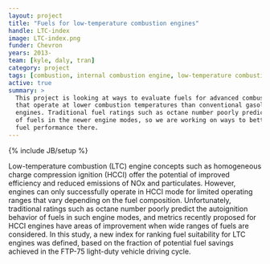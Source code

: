 ```yaml
---
layout: project
title: "Fuels for low-temperature combustion engines"
handle: LTC-index
image: LTC-index.png
funder: Chevron
years: 2013-
team: [kyle, daly, tran]
category: project
tags: [combustion, internal combustion engine, low-temperature combustion, HCCI]
active: true
summary: >
  This project is looking at ways to evaluate fuels for advanced combustion engines
  that operate at lower combustion temperatures than conventional gasoline or diesel
  engines. Traditional fuel ratings such as octane number poorly predict the behavior
  of fuels in the newer engine modes, so we are working on ways to better quantify
  fuel performance there.
---
```

{% include JB/setup %}

Low-temperature combustion (LTC) engine concepts such as homogeneous charge compression ignition (HCCI) offer the potential of improved efficiency and reduced emissions of NOx and particulates. However, engines can only successfully operate in HCCI mode for limited operating ranges that vary depending on the fuel composition. Unfortunately, traditional ratings such as octane number poorly predict the autoignition behavior of fuels in such engine modes, and metrics recently proposed for HCCI engines have areas of improvement when wide ranges of fuels are considered. In this study, a new index for ranking fuel suitability for LTC engines was defined, based on the fraction of potential fuel savings achieved in the FTP-75 light-duty vehicle driving cycle.
